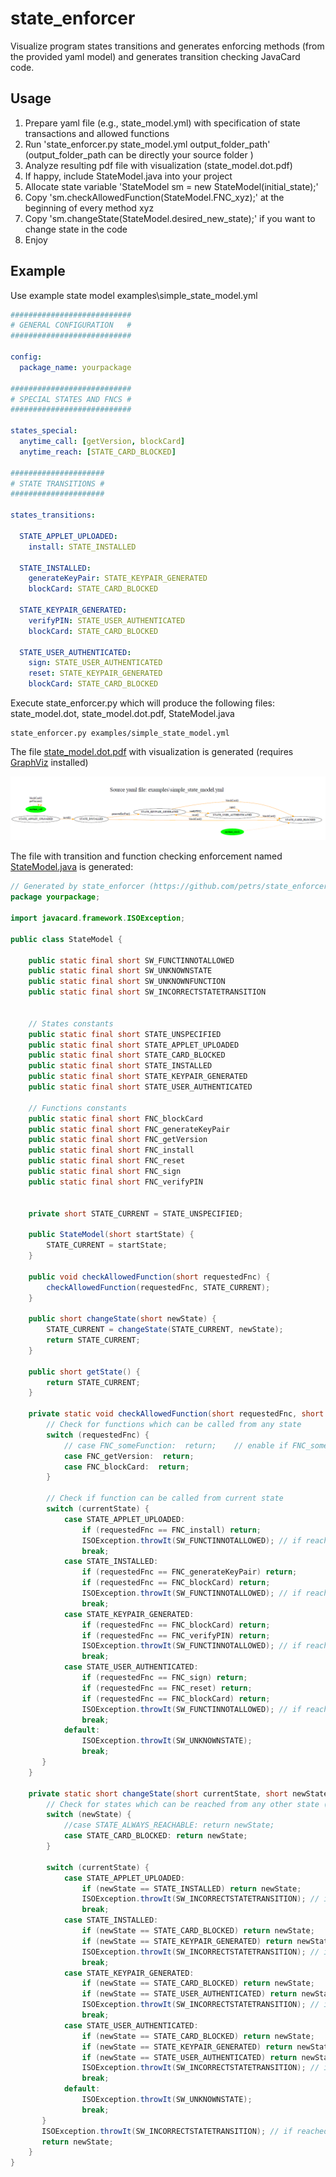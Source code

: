 # state_enforcer
Visualize program states transitions and generates enforcing methods (from the provided yaml model) and generates transition checking JavaCard code.

## Usage
  1. Prepare yaml file (e.g., state_model.yml) with specification of state transactions and allowed functions
  2. Run 'state_enforcer.py state_model.yml output_folder_path' (output_folder_path can be directly your source folder )
  3. Analyze resulting pdf file with visualization (state_model.dot.pdf)
  4. If happy, include StateModel.java into your project
  5. Allocate state variable 'StateModel sm = new StateModel(initial_state);'
  6. Copy 'sm.checkAllowedFunction(StateModel.FNC_xyz);' at the beginning of every method xyz
  7. Copy 'sm.changeState(StateModel.desired_new_state);' if you want to change state in the code
  8. Enjoy 

## Example

Use example state model examples\simple_state_model.yml

```yaml
###########################
# GENERAL CONFIGURATION   #
###########################

config:
  package_name: yourpackage

###########################
# SPECIAL STATES AND FNCS #
###########################

states_special:
  anytime_call: [getVersion, blockCard]
  anytime_reach: [STATE_CARD_BLOCKED]

#####################
# STATE TRANSITIONS #
#####################

states_transitions:

  STATE_APPLET_UPLOADED:
    install: STATE_INSTALLED

  STATE_INSTALLED:
    generateKeyPair: STATE_KEYPAIR_GENERATED
    blockCard: STATE_CARD_BLOCKED

  STATE_KEYPAIR_GENERATED:
    verifyPIN: STATE_USER_AUTHENTICATED
    blockCard: STATE_CARD_BLOCKED

  STATE_USER_AUTHENTICATED:
    sign: STATE_USER_AUTHENTICATED
    reset: STATE_KEYPAIR_GENERATED
    blockCard: STATE_CARD_BLOCKED
```

Execute state_enforcer.py which will produce the following files: state_model.dot, state_model.dot.pdf, StateModel.java
 
	state_enforcer.py examples/simple_state_model.yml	

The file [state_model.dot.pdf](examples/state_model.dot.pdf) with visualization is generated (requires [GraphViz](https://graphviz.org) installed)

<p align="center">
    <img src="examples/simple_state_model.png">
</p>


The file with transition and function checking enforcement named [StateModel.java](examples/StateModel.java) is generated: 
```java
// Generated by state_enforcer (https://github.com/petrs/state_enforcer) 
package yourpackage;

import javacard.framework.ISOException;

public class StateModel {

    public static final short SW_FUNCTINNOTALLOWED                      = (short) 0x8001;
    public static final short SW_UNKNOWNSTATE                           = (short) 0x8002;
    public static final short SW_UNKNOWNFUNCTION                        = (short) 0x8003;
    public static final short SW_INCORRECTSTATETRANSITION               = (short) 0x8004;


    // States constants
    public static final short STATE_UNSPECIFIED                         = (short) 0x5050;
    public static final short STATE_APPLET_UPLOADED                     = (short) 0x0001;
    public static final short STATE_CARD_BLOCKED                        = (short) 0x0002;
    public static final short STATE_INSTALLED                           = (short) 0x0003;
    public static final short STATE_KEYPAIR_GENERATED                   = (short) 0x0004;
    public static final short STATE_USER_AUTHENTICATED                  = (short) 0x0005;

    // Functions constants
    public static final short FNC_blockCard                             = (short) 0x4001;
    public static final short FNC_generateKeyPair                       = (short) 0x4002;
    public static final short FNC_getVersion                            = (short) 0x4003;
    public static final short FNC_install                               = (short) 0x4004;
    public static final short FNC_reset                                 = (short) 0x4005;
    public static final short FNC_sign                                  = (short) 0x4006;
    public static final short FNC_verifyPIN                             = (short) 0x4007;


    private short STATE_CURRENT = STATE_UNSPECIFIED;

    public StateModel(short startState) {
        STATE_CURRENT = startState;
    }
    
    public void checkAllowedFunction(short requestedFnc) {
        checkAllowedFunction(requestedFnc, STATE_CURRENT);
    }
    
    public short changeState(short newState) {
        STATE_CURRENT = changeState(STATE_CURRENT, newState);
        return STATE_CURRENT;
    }
    
    public short getState() {
        return STATE_CURRENT;
    }

    private static void checkAllowedFunction(short requestedFnc, short currentState) {
        // Check for functions which can be called from any state
        switch (requestedFnc) {
            // case FNC_someFunction:  return;    // enable if FNC_someFunction can be called from any state (typical for cleaning instructions)
            case FNC_getVersion:  return;
            case FNC_blockCard:  return;
        }

        // Check if function can be called from current state
        switch (currentState) {
            case STATE_APPLET_UPLOADED:
                if (requestedFnc == FNC_install) return;
                ISOException.throwIt(SW_FUNCTINNOTALLOWED); // if reached, function is not allowed in given state
                break;
            case STATE_INSTALLED:
                if (requestedFnc == FNC_generateKeyPair) return;
                if (requestedFnc == FNC_blockCard) return;
                ISOException.throwIt(SW_FUNCTINNOTALLOWED); // if reached, function is not allowed in given state
                break;
            case STATE_KEYPAIR_GENERATED:
                if (requestedFnc == FNC_blockCard) return;
                if (requestedFnc == FNC_verifyPIN) return;
                ISOException.throwIt(SW_FUNCTINNOTALLOWED); // if reached, function is not allowed in given state
                break;
            case STATE_USER_AUTHENTICATED:
                if (requestedFnc == FNC_sign) return;
                if (requestedFnc == FNC_reset) return;
                if (requestedFnc == FNC_blockCard) return;
                ISOException.throwIt(SW_FUNCTINNOTALLOWED); // if reached, function is not allowed in given state
                break;
            default:
                ISOException.throwIt(SW_UNKNOWNSTATE);
                break;
       }
    }

    private static short changeState(short currentState, short newState) {
        // Check for states which can be reached from any other state (typically some "cleaning" state)
        switch (newState) {
            //case STATE_ALWAYS_REACHABLE: return newState;
            case STATE_CARD_BLOCKED: return newState;
        }

        switch (currentState) {
            case STATE_APPLET_UPLOADED:
                if (newState == STATE_INSTALLED) return newState;
                ISOException.throwIt(SW_INCORRECTSTATETRANSITION); // if reached, transition is not allowed
                break;
            case STATE_INSTALLED:
                if (newState == STATE_CARD_BLOCKED) return newState;
                if (newState == STATE_KEYPAIR_GENERATED) return newState;
                ISOException.throwIt(SW_INCORRECTSTATETRANSITION); // if reached, transition is not allowed
                break;
            case STATE_KEYPAIR_GENERATED:
                if (newState == STATE_CARD_BLOCKED) return newState;
                if (newState == STATE_USER_AUTHENTICATED) return newState;
                ISOException.throwIt(SW_INCORRECTSTATETRANSITION); // if reached, transition is not allowed
                break;
            case STATE_USER_AUTHENTICATED:
                if (newState == STATE_CARD_BLOCKED) return newState;
                if (newState == STATE_KEYPAIR_GENERATED) return newState;
                if (newState == STATE_USER_AUTHENTICATED) return newState;
                ISOException.throwIt(SW_INCORRECTSTATETRANSITION); // if reached, transition is not allowed
                break;
            default:
                ISOException.throwIt(SW_UNKNOWNSTATE);
                break;
       }
       ISOException.throwIt(SW_INCORRECTSTATETRANSITION); // if reached, transition is not allowed
       return newState;
    }
}
```

